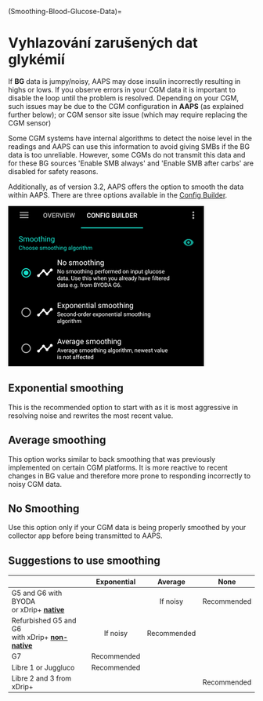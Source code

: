 (Smoothing-Blood-Glucose-Data)=

# Vyhlazování zarušených dat glykémií

If **BG** data is jumpy/noisy, AAPS may dose insulin incorrectly resulting in highs or lows. If you observe errors in your CGM data it is important to disable the loop until the problem is resolved. Depending on your CGM, such issues may be due to the CGM configuration in **AAPS** (as explained further below); or CGM sensor site issue (which may require replacing the CGM sensor)

Some CGM systems have internal algorithms to detect the noise level in the readings and AAPS can use this information to avoid giving SMBs if the BG data is too unreliable. However, some CGMs do not transmit this data and for these BG sources 'Enable SMB always' and 'Enable SMB after carbs' are disabled for safety reasons.

Additionally, as of version 3.2, AAPS offers the option to smooth the data within AAPS. There are three options available in the [Config Builder](../Configuration/Config-Builder.md).

![Smoothing](../images/ConfBuild_Smoothing.png)

## Exponential smoothing

This is the recommended option to start with as it is most aggressive in resolving noise and rewrites the most recent value.

## Average smoothing

This option works similar to back smoothing that was previously implemented on certain CGM platforms. It is more reactive to recent changes in BG value and therefore more prone to responding incorrectly to noisy CGM data.

## No Smoothing

Use this option only if your CGM data is being properly smoothed by your collector app before being transmitted to AAPS.

## Suggestions to use smoothing

|                                                                                                                        | Exponential |   Average   |     None    |
| ---------------------------------------------------------------------------------------------------------------------- | :---------: | :---------: | :---------: |
| G5 and G6 with BYODA  <br />or xDrip+ **[native](https://navid200.github.io/xDrip/docs/Native-Algorithm.html)**        |             |   If noisy  | Recommended |
| Refurbished G5 and G6  <br />with xDrip+ **[non-native](https://navid200.github.io/xDrip/docs/Native-Algorithm.html)** |   If noisy  | Recommended |             |
| G7                                                                                                                     | Recommended |             |             |
| Libre 1 or Juggluco                                                                                                    | Recommended |             |             |
| Libre 2 and 3 from xDrip+                                                                                              |             |             | Recommended |
